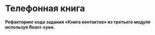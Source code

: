 # Телефонная книга

**Рефакторинг кода задания «Книга контактов» из третьего модуля используя React-хуки.**